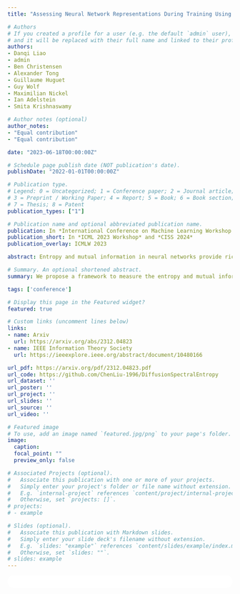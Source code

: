 ```yaml
---
title: "Assessing Neural Network Representations During Training Using Noise-Resilient Diffusion Spectral Entropy"

# Authors
# If you created a profile for a user (e.g. the default `admin` user), write the username (folder name) here
# and it will be replaced with their full name and linked to their profile.
authors:
- Danqi Liao
- admin
- Ben Christensen
- Alexander Tong
- Guillaume Huguet
- Guy Wolf
- Maximilian Nickel
- Ian Adelstein
- Smita Krishnaswamy

# Author notes (optional)
author_notes:
- "Equal contribution"
- "Equal contribution"

date: "2023-06-18T00:00:00Z"

# Schedule page publish date (NOT publication's date).
publishDate: "2022-01-01T00:00:00Z"

# Publication type.
# Legend: 0 = Uncategorized; 1 = Conference paper; 2 = Journal article;
# 3 = Preprint / Working Paper; 4 = Report; 5 = Book; 6 = Book section;
# 7 = Thesis; 8 = Patent
publication_types: ["1"]

# Publication name and optional abbreviated publication name.
publication: In *International Conference on Machine Learning Workshop (ICMLW)*, and *IEEE Conference on Information Science and Systems (CISS)*
publication_short: In *ICML 2023 Workshop* and *CISS 2024*
publication_overlay: ICMLW 2023

abstract: Entropy and mutual information in neural networks provide rich information on the learning process, but they have proven difficult to compute reliably in high dimensions. Indeed, in noisy and high-dimensional data, traditional estimates in ambient dimensions approach a fixed entropy and are prohibitively hard to compute. To address these issues, we leverage data geometry to access the underlying manifold and reliably compute these information-theoretic measures. Specifically, we define diffusion spectral entropy (DSE) in neural representations of a dataset as well as diffusion spectral mutual information (DSMI) between different variables representing data. First, we show that they form noise-resistant measures of intrinsic dimensionality and relationship strength in high-dimensional simulated data that outperform classic Shannon entropy, nonparametric estimation, and mutual information neural estimation (MINE). We then study the evolution of representations in classification networks with supervised learning, self-supervision, or overfitting. We observe that (1) DSE of neural representations increases during training; (2) DSMI with the class label increases during generalizable learning but stays stagnant during overfitting; (3) DSMI with the input signal shows differing trends -- on MNIST it increases, while on CIFAR-10 and STL-10 it decreases. Finally, we show that DSE can be used to guide better network initialization and that DSMI can be used to predict downstream classification accuracy across 962 models on ImageNet.

# Summary. An optional shortened abstract.
summary: We propose a framework to measure the entropy and mutual information in high dimensions and is applicable to neural network representations.

tags: ['conference']

# Display this page in the Featured widget?
featured: true

# Custom links (uncomment lines below)
links:
- name: Arxiv
  url: https://arxiv.org/abs/2312.04823
- name: IEEE Information Theory Society
  url: https://ieeexplore.ieee.org/abstract/document/10480166

url_pdf: https://arxiv.org/pdf/2312.04823.pdf
url_code: https://github.com/ChenLiu-1996/DiffusionSpectralEntropy
url_dataset: ''
url_poster: ''
url_project: ''
url_slides: ''
url_source: ''
url_video: ''

# Featured image
# To use, add an image named `featured.jpg/png` to your page's folder.
image:
  caption:
  focal_point: ""
  preview_only: false

# Associated Projects (optional).
#   Associate this publication with one or more of your projects.
#   Simply enter your project's folder or file name without extension.
#   E.g. `internal-project` references `content/project/internal-project/index.md`.
#   Otherwise, set `projects: []`.
# projects:
# - example

# Slides (optional).
#   Associate this publication with Markdown slides.
#   Simply enter your slide deck's filename without extension.
#   E.g. `slides: "example"` references `content/slides/example/index.md`.
#   Otherwise, set `slides: ""`.
# slides: example
---
```


<!-- {{% callout note %}}
Click the *Cite* button above to demo the feature to enable visitors to import publication metadata into their reference management software.
{{% /callout %}}

{{% callout note %}}
Create your slides in Markdown - click the *Slides* button to check out the example.
{{% /callout %}} -->

<!-- Supplementary notes can be added here, including [code, math, and images](https://wowchemy.com/docs/writing-markdown-latex/). -->

<html>
  <style>
    section {
        background: white;
        color: black;
        border-radius: 1em;
        padding: 1em;
        left: 50% }
    #inner {
        display: inline-block;
        display: flex;
        align-items: center;
        justify-content: center }
  </style>
  <section>
    <div id="inner">
      <script type='text/javascript' src='https://d1bxh8uas1mnw7.cloudfront.net/assets/embed.js'></script>
        <span style="float:left";
          class="__dimensions_badge_embed__"
          data-doi="10.48550/arXiv.2312.04823"
          data-hide-zero-citations="false"
          data-legend="always">
        </span>
      <script async src="https://badge.dimensions.ai/badge.js" charset="utf-8"></script>
        <div  style="float:right";
          data-link-target="_blank"
          data-badge-details="right"
          data-badge-type="medium-donut"
          data-doi="10.48550/arXiv.2312.04823"
          data-condensed="true"
          data-hide-no-mentions="false"
          class="altmetric-embed">
        </div>
    </div>
    <div id="inner">
      <script type="text/javascript" src="//cdn.plu.mx/widget-summary.js"></script>
        <a href="https://plu.mx/plum/a/?doi=10.48550/arXiv.2312.04823"
          data-orientation="horizontal"
          class="plumx-summary"
          data-site="plum"
          data-hide-when-empty="false">
        </a>
    </div>
  </section>